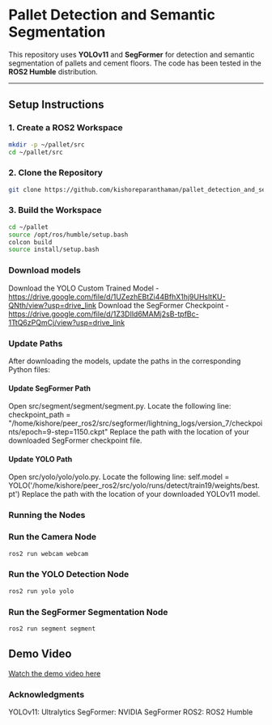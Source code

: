 # Pallet Detection and Semantic Segmentation

This repository uses **YOLOv11** and **SegFormer** for detection and semantic segmentation of pallets and cement floors. The code has been tested in the **ROS2 Humble** distribution.

---

## Setup Instructions

### 1. Create a ROS2 Workspace
```bash
mkdir -p ~/pallet/src
cd ~/pallet/src
```

### 2. Clone the Repository
```bash
git clone https://github.com/kishoreparanthaman/pallet_detection_and_segmentation.git

```
### 3. Build the Workspace


```bash
cd ~/pallet
source /opt/ros/humble/setup.bash
colcon build
source install/setup.bash
```



### Download models

Download the YOLO Custom Trained Model - https://drive.google.com/file/d/1UZezhEBtZi44BfhX1hj9UHsltKU-QNth/view?usp=drive_link
Download the SegFormer Checkpoint - https://drive.google.com/file/d/1Z3DIld6MAMj2sB-tpfBc-1TtQ6zPQmCj/view?usp=drive_link

### Update Paths

After downloading the models, update the paths in the corresponding Python files:

#### Update SegFormer Path
Open src/segment/segment/segment.py.
Locate the following line:
checkpoint_path = "/home/kishore/peer_ros2/src/segformer/lightning_logs/version_7/checkpoints/epoch=9-step=1150.ckpt"
Replace the path with the location of your downloaded SegFormer checkpoint file.


#### Update YOLO Path
Open src/yolo/yolo/yolo.py.
Locate the following line:
self.model = YOLO('/home/kishore/peer_ros2/src/yolo/runs/detect/train19/weights/best.pt')
Replace the path with the location of your downloaded YOLOv11 model.


### Running the Nodes
### Run the Camera Node
```bash
ros2 run webcam webcam

```
### Run the YOLO Detection Node
```bash
ros2 run yolo yolo
```
### Run the SegFormer Segmentation Node
```bash
ros2 run segment segment
```


## Demo Video
[Watch the demo video here](https://drive.google.com/file/d/1IAEkvSWvUxamTzB7g2gyPRht3cmXHJ_U/view?usp=drive_link)

### Acknowledgments
YOLOv11: Ultralytics
SegFormer: NVIDIA SegFormer
ROS2: ROS2 Humble



